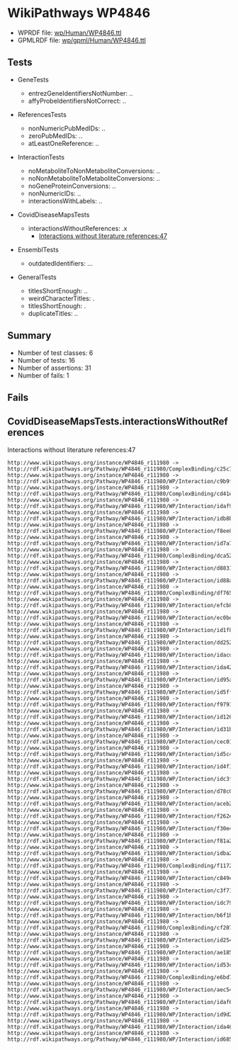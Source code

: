# WikiPathways WP4846

* WPRDF file: [wp/Human/WP4846.ttl](../wp/Human/WP4846.ttl)
* GPMLRDF file: [wp/gpml/Human/WP4846.ttl](../wp/gpml/Human/WP4846.ttl)

## Tests

* GeneTests
    * entrezGeneIdentifiersNotNumber: ..
    * affyProbeIdentifiersNotCorrect: ..

* ReferencesTests
    * nonNumericPubMedIDs: ..
    * zeroPubMedIDs: ..
    * atLeastOneReference: ..

* InteractionTests
    * noMetaboliteToNonMetaboliteConversions: ..
    * noNonMetaboliteToMetaboliteConversions: ..
    * noGeneProteinConversions: ..
    * nonNumericIDs: ..
    * interactionsWithLabels: ..

* CovidDiseaseMapsTests
    * interactionsWithoutReferences: .x
        * [Interactions without literature references:47](#2e295ba1)

* EnsemblTests
    * outdatedIdentifiers: ...

* GeneralTests
    * titlesShortEnough: ..
    * weirdCharacterTitles: .
    * titlesShortEnough: .
    * duplicateTitles: ..

## Summary

* Number of test classes: 6
* Number of tests: 16
* Number of assertions: 31
* Number of fails: 1

## Fails

<a name="2e295ba1" />

## CovidDiseaseMapsTests.interactionsWithoutReferences

Interactions without literature references:47
```
http://www.wikipathways.org/instance/WP4846_r111980 -> http://rdf.wikipathways.org/Pathway/WP4846_r111980/ComplexBinding/c25c7
http://www.wikipathways.org/instance/WP4846_r111980 -> http://rdf.wikipathways.org/Pathway/WP4846_r111980/WP/Interaction/c9b9f
http://www.wikipathways.org/instance/WP4846_r111980 -> http://rdf.wikipathways.org/Pathway/WP4846_r111980/ComplexBinding/cd41e
http://www.wikipathways.org/instance/WP4846_r111980 -> http://rdf.wikipathways.org/Pathway/WP4846_r111980/WP/Interaction/idaf9c6f8
http://www.wikipathways.org/instance/WP4846_r111980 -> http://rdf.wikipathways.org/Pathway/WP4846_r111980/WP/Interaction/idb8ba3d51
http://www.wikipathways.org/instance/WP4846_r111980 -> http://rdf.wikipathways.org/Pathway/WP4846_r111980/WP/Interaction/f8ee8
http://www.wikipathways.org/instance/WP4846_r111980 -> http://rdf.wikipathways.org/Pathway/WP4846_r111980/WP/Interaction/id7a78fc75
http://www.wikipathways.org/instance/WP4846_r111980 -> http://rdf.wikipathways.org/Pathway/WP4846_r111980/ComplexBinding/dca52
http://www.wikipathways.org/instance/WP4846_r111980 -> http://rdf.wikipathways.org/Pathway/WP4846_r111980/WP/Interaction/d8831
http://www.wikipathways.org/instance/WP4846_r111980 -> http://rdf.wikipathways.org/Pathway/WP4846_r111980/WP/Interaction/id88a323b4
http://www.wikipathways.org/instance/WP4846_r111980 -> http://rdf.wikipathways.org/Pathway/WP4846_r111980/ComplexBinding/df765
http://www.wikipathways.org/instance/WP4846_r111980 -> http://rdf.wikipathways.org/Pathway/WP4846_r111980/WP/Interaction/efcb8
http://www.wikipathways.org/instance/WP4846_r111980 -> http://rdf.wikipathways.org/Pathway/WP4846_r111980/WP/Interaction/ec0be
http://www.wikipathways.org/instance/WP4846_r111980 -> http://rdf.wikipathways.org/Pathway/WP4846_r111980/WP/Interaction/id1f86b6c5
http://www.wikipathways.org/instance/WP4846_r111980 -> http://rdf.wikipathways.org/Pathway/WP4846_r111980/WP/Interaction/dd252
http://www.wikipathways.org/instance/WP4846_r111980 -> http://rdf.wikipathways.org/Pathway/WP4846_r111980/WP/Interaction/idacdc1203
http://www.wikipathways.org/instance/WP4846_r111980 -> http://rdf.wikipathways.org/Pathway/WP4846_r111980/WP/Interaction/ida427ca0
http://www.wikipathways.org/instance/WP4846_r111980 -> http://rdf.wikipathways.org/Pathway/WP4846_r111980/WP/Interaction/id95aba954
http://www.wikipathways.org/instance/WP4846_r111980 -> http://rdf.wikipathways.org/Pathway/WP4846_r111980/WP/Interaction/id5ff07442
http://www.wikipathways.org/instance/WP4846_r111980 -> http://rdf.wikipathways.org/Pathway/WP4846_r111980/WP/Interaction/f9791
http://www.wikipathways.org/instance/WP4846_r111980 -> http://rdf.wikipathways.org/Pathway/WP4846_r111980/WP/Interaction/id126968be
http://www.wikipathways.org/instance/WP4846_r111980 -> http://rdf.wikipathways.org/Pathway/WP4846_r111980/WP/Interaction/id31b492b0
http://www.wikipathways.org/instance/WP4846_r111980 -> http://rdf.wikipathways.org/Pathway/WP4846_r111980/WP/Interaction/cec01
http://www.wikipathways.org/instance/WP4846_r111980 -> http://rdf.wikipathways.org/Pathway/WP4846_r111980/WP/Interaction/id5c4ff7f0
http://www.wikipathways.org/instance/WP4846_r111980 -> http://rdf.wikipathways.org/Pathway/WP4846_r111980/WP/Interaction/id4f170add
http://www.wikipathways.org/instance/WP4846_r111980 -> http://rdf.wikipathways.org/Pathway/WP4846_r111980/WP/Interaction/idc3f0c926
http://www.wikipathways.org/instance/WP4846_r111980 -> http://rdf.wikipathways.org/Pathway/WP4846_r111980/WP/Interaction/d78c0
http://www.wikipathways.org/instance/WP4846_r111980 -> http://rdf.wikipathways.org/Pathway/WP4846_r111980/WP/Interaction/aceb2
http://www.wikipathways.org/instance/WP4846_r111980 -> http://rdf.wikipathways.org/Pathway/WP4846_r111980/WP/Interaction/f262e
http://www.wikipathways.org/instance/WP4846_r111980 -> http://rdf.wikipathways.org/Pathway/WP4846_r111980/WP/Interaction/f30e4
http://www.wikipathways.org/instance/WP4846_r111980 -> http://rdf.wikipathways.org/Pathway/WP4846_r111980/WP/Interaction/f81a2
http://www.wikipathways.org/instance/WP4846_r111980 -> http://rdf.wikipathways.org/Pathway/WP4846_r111980/WP/Interaction/idba2d7d98
http://www.wikipathways.org/instance/WP4846_r111980 -> http://rdf.wikipathways.org/Pathway/WP4846_r111980/ComplexBinding/f1172
http://www.wikipathways.org/instance/WP4846_r111980 -> http://rdf.wikipathways.org/Pathway/WP4846_r111980/WP/Interaction/c849c
http://www.wikipathways.org/instance/WP4846_r111980 -> http://rdf.wikipathways.org/Pathway/WP4846_r111980/WP/Interaction/c3f71
http://www.wikipathways.org/instance/WP4846_r111980 -> http://rdf.wikipathways.org/Pathway/WP4846_r111980/WP/Interaction/idc79adab4
http://www.wikipathways.org/instance/WP4846_r111980 -> http://rdf.wikipathways.org/Pathway/WP4846_r111980/WP/Interaction/b6f1b
http://www.wikipathways.org/instance/WP4846_r111980 -> http://rdf.wikipathways.org/Pathway/WP4846_r111980/ComplexBinding/cf207
http://www.wikipathways.org/instance/WP4846_r111980 -> http://rdf.wikipathways.org/Pathway/WP4846_r111980/WP/Interaction/id254c7db4
http://www.wikipathways.org/instance/WP4846_r111980 -> http://rdf.wikipathways.org/Pathway/WP4846_r111980/WP/Interaction/ae185
http://www.wikipathways.org/instance/WP4846_r111980 -> http://rdf.wikipathways.org/Pathway/WP4846_r111980/WP/Interaction/id53ccbca1
http://www.wikipathways.org/instance/WP4846_r111980 -> http://rdf.wikipathways.org/Pathway/WP4846_r111980/ComplexBinding/e6bd7
http://www.wikipathways.org/instance/WP4846_r111980 -> http://rdf.wikipathways.org/Pathway/WP4846_r111980/WP/Interaction/aec54
http://www.wikipathways.org/instance/WP4846_r111980 -> http://rdf.wikipathways.org/Pathway/WP4846_r111980/WP/Interaction/idaf62af2b
http://www.wikipathways.org/instance/WP4846_r111980 -> http://rdf.wikipathways.org/Pathway/WP4846_r111980/WP/Interaction/id9d2699b4
http://www.wikipathways.org/instance/WP4846_r111980 -> http://rdf.wikipathways.org/Pathway/WP4846_r111980/WP/Interaction/ida46f2e34
http://www.wikipathways.org/instance/WP4846_r111980 -> http://rdf.wikipathways.org/Pathway/WP4846_r111980/WP/Interaction/id68553d54

```
